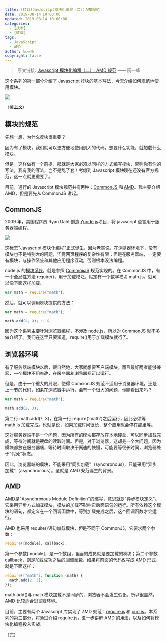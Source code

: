 ```yaml
---
title: (转载)Javascript模块化编程（二）：AMD规范
date: 2019-08-14 10:00:00
updated: 2019-08-14 10:00:00
categories:
  - [技术]
  - [转载]
tags:
  - JavaScript
  - AMD
author: 阮一峰
copyright: false
---
```


> 原文链接: [Javascript 模块化编程（二）：AMD 规范](http://www.ruanyifeng.com/blog/2012/10/asynchronous_module_definition.html) —— 阮一峰

<!--more-->

这个系列的[第一部分](/2019/08/14/javascript_module/)介绍了 Javascript 模块的基本写法，今天介绍如何规范地使用模块。

![](https://img.iszy.xyz/20190814100700.png)

（接[上文](/2019/08/14/javascript_module/)）

## 模块的规范

先想一想，为什么模块很重要？

因为有了模块，我们就可以更方便地使用别人的代码，想要什么功能，就加载什么模块。

但是，这样做有一个前提，那就是大家必须以同样的方式编写模块，否则你有你的写法，我有我的写法，岂不是乱了套！考虑到 Javascript 模块现在还没有官方规范，这一点就更重要了。

目前，通行的 Javascript 模块规范共有两种：[CommonJS](http://wiki.commonjs.org/wiki/Modules/1.1) 和 [AMD](https://github.com/amdjs/amdjs-api/wiki/AMD)。我主要介绍 AMD，但是要先从 CommonJS 讲起。

## CommonJS

2009 年，美国程序员 Ryan Dahl 创造了[node.js](http://nodejs.org/)项目，将 javascript 语言用于服务器端编程。

![](https://img.iszy.xyz/20190814100903.png)

这标志"Javascript 模块化编程"正式诞生。因为老实说，在浏览器环境下，没有模块也不是特别大的问题，毕竟网页程序的复杂性有限；但是在服务器端，一定要有模块，与操作系统和其他应用程序互动，否则根本没法编程。

node.js 的[模块系统](http://nodejs.org/docs/latest/api/modules.html)，就是参照 [CommonJS](http://wiki.commonjs.org/wiki/Modules/1.1) 规范实现的。在 CommonJS 中，有一个全局性方法 require()，用于加载模块。假定有一个数学模块 math.js，就可以像下面这样加载。

```js
var math = require("math");
```

然后，就可以调用模块提供的方法：

```js
var math = require("math");

math.add(2, 3); // 5
```

因为这个系列主要针对浏览器编程，不涉及 node.js，所以对 CommonJS 就不多做介绍了。我们在这里只要知道，require()用于加载模块就行了。

## 浏览器环境

有了服务器端模块以后，很自然地，大家就想要客户端模块。而且最好两者能够兼容，一个模块不用修改，在服务器和浏览器都可以运行。

但是，由于一个重大的局限，使得 CommonJS 规范不适用于浏览器环境。还是上一节的代码，如果在浏览器中运行，会有一个很大的问题，你能看出来吗？

```js
var math = require("math");

math.add(2, 3);
```

第二行 math.add(2, 3)，在第一行 require('math')之后运行，因此必须等 math.js 加载完成。也就是说，如果加载时间很长，整个应用就会停在那里等。

这对服务器端不是一个问题，因为所有的模块都存放在本地硬盘，可以同步加载完成，等待时间就是硬盘的读取时间。但是，对于浏览器，这却是一个大问题，因为模块都放在服务器端，等待时间取决于网速的快慢，可能要等很长时间，浏览器处于"假死"状态。

因此，浏览器端的模块，不能采用"同步加载"（synchronous），只能采用"异步加载"（asynchronous）。这就是 AMD 规范诞生的背景。

## AMD

[AMD](https://github.com/amdjs/amdjs-api/wiki/AMD)是"Asynchronous Module Definition"的缩写，意思就是"异步模块定义"。它采用异步方式加载模块，模块的加载不影响它后面语句的运行。所有依赖这个模块的语句，都定义在一个回调函数中，等到加载完成之后，这个回调函数才会运行。

AMD 也采用 require()语句加载模块，但是不同于 CommonJS，它要求两个参数：

```js
require([module], callback);
```

第一个参数[module]，是一个数组，里面的成员就是要加载的模块；第二个参数 callback，则是加载成功之后的回调函数。如果将前面的代码改写成 AMD 形式，就是下面这样：

```js
require(["math"], function (math) {
  math.add(2, 3);
});
```

math.add()与 math 模块加载不是同步的，浏览器不会发生假死。所以很显然，AMD 比较适合浏览器环境。

目前，主要有两个 Javascript 库实现了 AMD 规范：[require.js](http://requirejs.org/) 和 [curl.js](https://github.com/cujojs/curl)。本系列的第三部分，将通过介绍 require.js，进一步讲解 AMD 的用法，以及如何将模块化编程投入实战。

（完）
